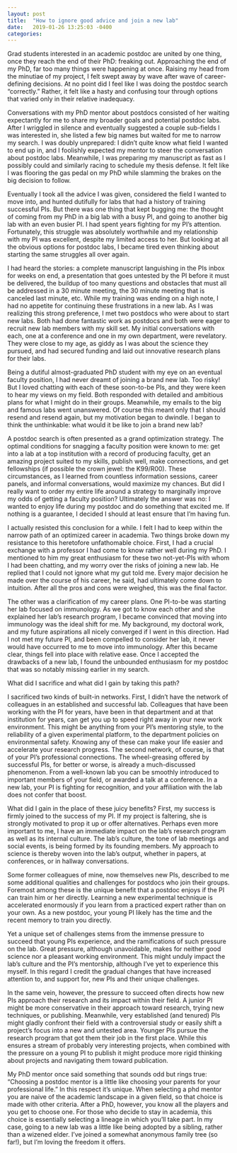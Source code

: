 ```yaml
---
layout: post
title:  "How to ignore good advice and join a new lab"
date:   2019-01-26 13:25:03 -0400
categories:
---
```


<p>Grad students interested in an academic postdoc are united by one thing, once they reach the end of their PhD: freaking out. Approaching the end of my PhD, far too many things were happening at once. Raising my head from the minutiae of my project, I felt swept away by wave after wave of career-defining decisions. At no point did I feel like I was doing the postdoc search “correctly.” Rather, it felt like a hasty and confusing tour through options that varied only in their relative inadequacy.</p>

<p>Conversations with my PhD mentor about postdocs consisted of her waiting expectantly for me to share my broader goals and potential postdoc labs. After I wriggled in silence and eventually suggested a couple sub-fields I was interested in, she listed a few big names but waited for me to narrow my search. I was doubly unprepared: I didn’t quite know what field I wanted to end up in, and I foolishly expected my mentor to steer the conversation about postdoc labs. Meanwhile, I was preparing my manuscript as fast as I possibly could and similarly racing to schedule my thesis defense. It felt like I was flooring the gas pedal on my PhD while slamming the brakes on the big decision to follow.

Eventually I took all the advice I was given, considered the field I wanted to move into, and hunted dutifully for labs that had a history of training successful PIs. But there was one thing that kept bugging me: the thought of coming from my PhD in a big lab with a busy PI, and going to another big lab with an even busier PI. I had spent years fighting for my PI’s attention. Fortunately, this struggle was absolutely worthwhile and my relationship with my PI was excellent, despite my limited access to her. But looking at all the obvious options for postdoc labs, I became tired even thinking about starting the same struggles all over again.</p>

<p>I had heard the stories: a complete manuscript languishing in the PIs inbox for weeks on end, a presentation that goes untested by the PI before it must be delivered, the buildup of too many questions and obstacles that must all be addressed in a 30 minute meeting, the 30 minute meeting that is canceled last minute, etc. While my training was ending on a high note, I had no appetite for continuing these frustrations in a new lab. As I was realizing this strong preference, I met two postdocs who were about to start new labs. Both had done fantastic work as postdocs and both were eager to recruit new lab members with my skill set. My initial conversations with each, one at a conference and one in my own department, were revelatory. They were close to my age, as giddy as I was about the science they pursued, and had secured funding and laid out innovative research plans for their labs.

Being a dutiful almost-graduated PhD student with my eye on an eventual faculty position, I had never dreamt of joining a brand new lab. Too risky! But I loved chatting with each of these soon-to-be PIs, and they were keen to hear my views on my field. Both responded with detailed and ambitious plans for what I might do in their groups. Meanwhile, my emails to the big and famous labs went unanswered. Of course this meant only that I should resend and resend again, but my motivation began to dwindle. I began to think the unthinkable: what would it be like to join a brand new lab?</p>

<p>A postdoc search is often presented as a grand optimization strategy. The optimal conditions for snagging a faculty position were known to me: get into a lab at a top institution with a record of producing faculty, get an amazing project suited to my skills, publish well, make connections, and get fellowships (if possible the crown jewel: the K99/R00). These circumstances, as I learned from countless information sessions, career panels, and informal conversations, would maximize my chances. But did I really want to order my entire life around a strategy to marginally improve my odds of getting a faculty position? Ultimately the answer was no: I wanted to enjoy life during my postdoc and do something that excited me. If nothing is a guarantee, I decided I should at least ensure that I’m having fun.</p>

<p>I actually resisted this conclusion for a while. I felt I had to keep within the narrow path of an optimized career in academia. Two things broke down my resistance to this heretofore unfathomable choice. First, I had a crucial exchange with a professor I had come to know rather well during my PhD. I mentioned to him my great enthusiasm for these two not-yet-PIs with whom I had been chatting, and my worry over the risks of joining a new lab. He replied that I could not ignore what my gut told me. Every major decision he made over the course of his career, he said, had ultimately come down to intuition. After all the pros and cons were weighed, this was the final factor.

The other was a clarification of my career plans. One PI-to-be was starting her lab focused on immunology. As we got to know each other and she explained her lab’s research program, I became convinced that moving into immunology was the ideal shift for me. My background, my doctoral work, and my future aspirations all nicely converged if I went in this direction. Had I not met my future PI, and been compelled to consider her lab, it never would have occurred to me to move into immunology. After this became clear, things fell into place with relative ease. Once I accepted the drawbacks of a new lab, I found the unbounded enthusiasm for my postdoc that was so notably missing earlier in my search.

<p>What did I sacrifice and what did I gain by taking this path?</p>

<p>I sacrificed two kinds of built-in networks. First, I didn’t have the network of colleagues in an established and successful lab. Colleagues that have been working with the PI for years, have been in that department and at that institution for years, can get you up to speed right away in your new work environment. This might be anything from your PI’s mentoring style, to the reliability of a given experimental platform, to the department policies on environmental safety. Knowing any of these can make your life easier and accelerate your research progress. The second network, of course, is that of your PI’s professional connections. The wheel-greasing offered by successful PIs, for better or worse, is already a much-discussed phenomenon. From a well-known lab you can be smoothly introduced to important members of your field, or awarded a talk at a conference. In a new lab, your PI is fighting for recognition, and your affiliation with the lab does not confer that boost.

<p>What did I gain in the place of these juicy benefits? First, my success is firmly joined to the success of my PI. If my project is faltering, she is strongly motivated to prop it up or offer alternatives. Perhaps even more important to me, I have an immediate impact on the lab’s research program as well as its internal culture. The lab’s culture, the tone of lab meetings and social events, is being formed by its founding members. My approach to science is thereby woven into the lab’s output, whether in papers, at conferences, or in hallway conversations.</p>

<p>Some former colleagues of mine, now themselves new PIs, described to me some additional qualities and challenges for postdocs who join their groups. Foremost among these is the unique benefit that a postdoc enjoys if the PI can train him or her directly. Learning a new experimental technique is accelerated enormously if you learn from a practiced expert rather than on your own. As a new postdoc, your young PI likely has the time and the recent memory to train you directly.

Yet a unique set of challenges stems from the immense pressure to succeed that young PIs experience, and the ramifications of such pressure on the lab. Great pressure, although unavoidable, makes for neither good science nor a pleasant working environment. This might unduly impact the lab’s culture and the PI’s mentorship, although I’ve yet to experience this myself. In this regard I credit the gradual changes that have increased attention to, and support for, new PIs and their unique challenges.

In the same vein, however, the pressure to succeed often directs how new PIs approach their research and its impact within their field. A junior PI might be more conservative in their approach toward research, trying new techniques, or publishing. Meanwhile, very established (and tenured) PIs might gladly confront their field with a controversial study or easily shift a project’s focus into a new and untested area. Younger PIs pursue the research program that got them their job in the first place. While this ensures a stream of probably very interesting projects, when combined with the pressure on a young PI to publish it might produce more rigid thinking about projects and navigating them toward publication.</p>

<p>My PhD mentor once said something that sounds odd but rings true: “Choosing a postdoc mentor is a little like choosing your parents for your professional life.” In this respect it’s unique. When selecting a phd mentor you are naive of the academic landscape in a given field, so that choice is made with other criteria. After a PhD, however, you know all the players and you get to choose one. For those who decide to stay in academia, this choice is essentially selecting a lineage in which you’ll take part. In my case, going to a new lab was a little like being adopted by a sibling, rather than a wizened elder. I’ve joined a somewhat anonymous family tree (so far!), but I’m loving the freedom it offers.</p>



